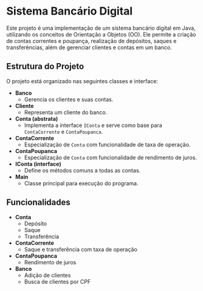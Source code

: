 # Sistema Bancário Digital

Este projeto é uma implementação de um sistema bancário digital em Java, utilizando os conceitos de Orientação a Objetos (OO). Ele permite a criação de contas correntes e poupança, realização de depósitos, saques e transferências, além de gerenciar clientes e contas em um banco.

## Estrutura do Projeto

O projeto está organizado nas seguintes classes e interface:

- **Banco**
  - Gerencia os clientes e suas contas.
- **Cliente**
  - Representa um cliente do banco.
- **Conta (abstrata)**
  - Implementa a interface `IConta` e serve como base para `ContaCorrente` e `ContaPoupanca`.
- **ContaCorrente**
  - Especialização de `Conta` com funcionalidade de taxa de operação.
- **ContaPoupanca**
  - Especialização de `Conta` com funcionalidade de rendimento de juros.
- **IConta (interface)**
  - Define os métodos comuns a todas as contas.
- **Main**
  - Classe principal para execução do programa.

## Funcionalidades

- **Conta**
  - Depósito
  - Saque
  - Transferência
- **ContaCorrente**
  - Saque e transferência com taxa de operação
- **ContaPoupanca**
  - Rendimento de juros
- **Banco**
  - Adição de clientes
  - Busca de clientes por CPF
